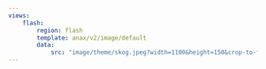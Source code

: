 ```yaml
---
views:
    flash:
        region: flash
        template: anax/v2/image/default
        data:
            src: "image/theme/skog.jpeg?width=1100&height=150&crop-to-fit&area=0,0,30,0"
---
```

